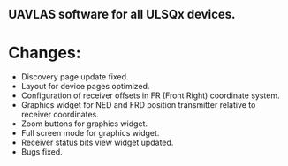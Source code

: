 ## UAVLAS software for all ULSQx devices.
# Changes: 
* Discovery page update fixed.
* Layout for device pages optimized.
* Configuration of receiver offsets in FR (Front Right) coordinate system.
* Graphics widget for NED and FRD position transmitter relative to receiver coordinates.
* Zoom buttons for graphics widget.
* Full screen mode for graphics widget.
* Receiver status bits view widget updated.
* Bugs fixed.

